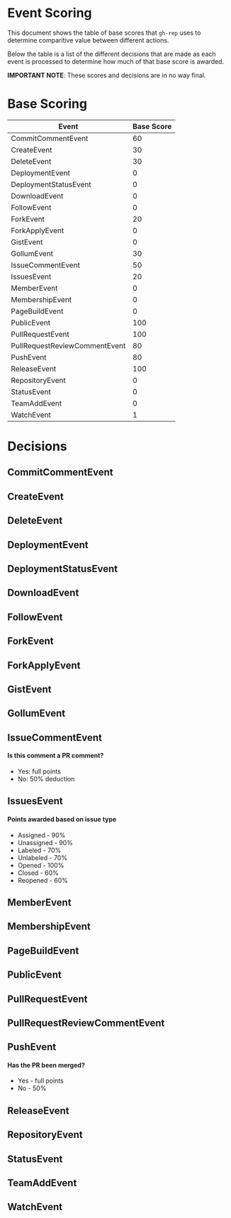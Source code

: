 # Event Scoring

This document shows the table of base scores that `gh-rep` uses to determine comparitive value between different actions.

Below the table is a list of the different decisions that are made as each event is processed to determine how much of that base score is awarded.

**IMPORTANT NOTE**: These scores and decisions are in no way final.

# Base Scoring

| Event | Base Score |
|-------|-------------|
| CommitCommentEvent | 60 |
| CreateEvent | 30 |
| DeleteEvent | 30 |
| DeploymentEvent | 0 |
| DeploymentStatusEvent | 0 |
| DownloadEvent | 0 |
| FollowEvent | 0 |
| ForkEvent | 20 |
| ForkApplyEvent | 0 |
| GistEvent | 0 |
| GollumEvent | 30 |
| IssueCommentEvent | 50 |
| IssuesEvent | 20 |
| MemberEvent | 0 |
| MembershipEvent | 0 |
| PageBuildEvent | 0 |
| PublicEvent | 100 |
| PullRequestEvent | 100 |
| PullRequestReviewCommentEvent | 80 |
| PushEvent | 80 |
| ReleaseEvent | 100 |
| RepositoryEvent | 0 |
| StatusEvent | 0 |
| TeamAddEvent | 0 |
| WatchEvent | 1 |

# Decisions

## CommitCommentEvent
## CreateEvent
## DeleteEvent
## DeploymentEvent
## DeploymentStatusEvent
## DownloadEvent
## FollowEvent
## ForkEvent
## ForkApplyEvent
## GistEvent
## GollumEvent
## IssueCommentEvent

#### Is this comment a PR comment?

 * Yes: full points
 * No: 50% deduction

## IssuesEvent

#### Points awarded based on issue type

 * Assigned - 90%
 * Unassigned - 90%
 * Labeled - 70%
 * Unlabeled - 70%
 * Opened - 100%
 * Closed - 60%
 * Reopened - 60%

## MemberEvent
## MembershipEvent
## PageBuildEvent
## PublicEvent
## PullRequestEvent
## PullRequestReviewCommentEvent
## PushEvent

#### Has the PR been merged?

 * Yes - full points
 * No - 50%

## ReleaseEvent
## RepositoryEvent
## StatusEvent
## TeamAddEvent
## WatchEvent
